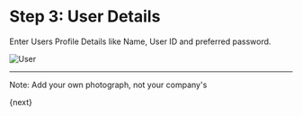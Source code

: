 # Step 3: User Details

Enter Users Profile Details like Name, User ID and preferred password.

<img alt="User" class="screenshot"
src="/docs/assets/img/setup-wizard/step-3.png">

---

Note: Add your own photograph, not your company's

{next}
